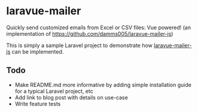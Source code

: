 # laravue-mailer
Quickly send customized emails from Excel or CSV files: Vue powered! (an implementation of https://github.com/damms005/laravue-mailer-js)

This is simply a sample Laravel project to demonstrate how [laravue-mailer-js](https://github.com/damms005/laravue-mailer-js) can be implemented.

## Todo
- Make README.md more informative by adding simple installation guide for a typical Laravel project, etc
- Add link to blog post with details on use-case
- Write feature tests
